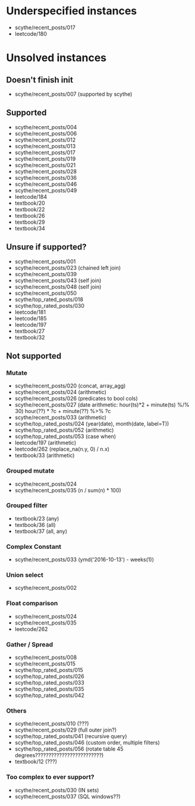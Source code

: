 # Underspecified instances
- scythe/recent_posts/017
- leetcode/180

# Unsolved instances

## Doesn't finish init
- scythe/recent_posts/007 (supported by scythe)

## Supported
- scythe/recent_posts/004
- scythe/recent_posts/006
- scythe/recent_posts/012
- scythe/recent_posts/013
- scythe/recent_posts/017
- scythe/recent_posts/019
- scythe/recent_posts/021
- scythe/recent_posts/028
- scythe/recent_posts/036
- scythe/recent_posts/046
- scythe/recent_posts/049
- leetcode/184
- textbook/20
- textbook/22
- textbook/26
- textbook/29
- textbook/34

## Unsure if supported?
- scythe/recent_posts/001
- scythe/recent_posts/023 (chained left join)
- scythe/recent_posts/039
- scythe/recent_posts/043 (self join)
- scythe/recent_posts/048 (self join)
- scythe/recent_posts/050
- scythe/top_rated_posts/018
- scythe/top_rated_posts/030
- leetcode/181
- leetcode/185
- leetcode/197
- textbook/27
- textbook/32

## Not supported

### Mutate
- scythe/recent_posts/020 (concat, array_agg)
- scythe/recent_posts/024 (arithmetic)
- scythe/recent_posts/026 (predicates to bool cols)
- scythe/recent_posts/027 (date arithmetic: hour(ts)*2 + minute(ts) %/% 30)           hour(??) * ?c + minute(??) %>% ?c
- scythe/recent_posts/033 (arithmetic)
- scythe/top_rated_posts/024 (year(date), month(date, label=T))
- scythe/top_rated_posts/052 (arithmetic)
- scythe/top_rated_posts/053 (case when)
- leetcode/197 (arithmetic)
- leetcode/262 (replace_na(n.y, 0) / n.x)
- textbook/33 (arithmetic)

### Grouped mutate
- scythe/recent_posts/024
- scythe/recent_posts/035 (n / sum(n) * 100)

### Grouped filter
- textbook/23 (any)
- textbook/36 (all)
- textbook/37 (all, any)

### Complex Constant
- scythe/recent_posts/033 (ymd('2016-10-13') - weeks(1))

### Union select
- scythe/recent_posts/002

### Float comparison
- scythe/recent_posts/024
- scythe/recent_posts/035
- leetcode/262

### Gather / Spread
- scythe/recent_posts/008
- scythe/recent_posts/015
- scythe/top_rated_posts/015
- scythe/top_rated_posts/026
- scythe/top_rated_posts/033
- scythe/top_rated_posts/035
- scythe/top_rated_posts/042

### Others
- scythe/recent_posts/010 (???)
- scythe/recent_posts/029 (full outer join?)
- scythe/top_rated_posts/041 (recursive query)
- scythe/top_rated_posts/046 (custom order, multiple filters)
- scythe/top_rated_posts/056 (rotate table 45 degrees?????????????????????????)
- textbook/12 (???)

### Too complex to ever support?
- scythe/recent_posts/030 (IN sets)
- scythe/recent_posts/037 (SQL windows??)